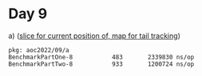 # Day 9


a) ([slice for current position of, map for tail tracking](a/main.go))
```
pkg: aoc2022/09/a
BenchmarkPartOne-8   	     483	   2339830 ns/op
BenchmarkPartTwo-8   	     933	   1200724 ns/op
```

